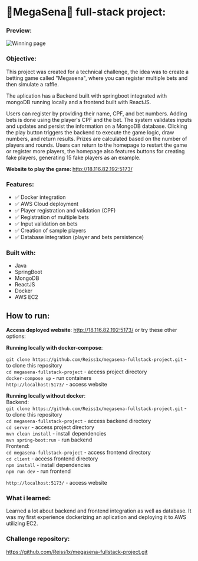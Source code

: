 # 💸MegaSena💸 full-stack project:
### Preview:
<img src="https://i.imgur.com/BLx00LO.gif" alt="Winning page">

### Objective:

This project was created for a technical challenge, the idea was to create a betting game called "Megasena", where you can register multiple bets and then simulate a raffle.  
  
The aplication has a Backend built with springboot integrated with mongoDB running locally and a frontend built with ReactJS.  
  
Users can register by providing their name, CPF, and bet numbers. Adding bets is done using the player's CPF and the bet. The system validates inputs and updates and persist the information on a MongoDB database. Clicking the play button triggers the backend to execute the game logic, draw numbers, and return results. Prizes are calculated based on the number of players and rounds. Users can return to the homepage to restart the game or register more players, the homepage also features buttons for creating fake players, generating 15 fake players as an example.

<strong>Website to play the game: </strong>http://18.116.82.192:5173/
### Features:

- :white_check_mark: Docker integration
- :white_check_mark: AWS Cloud deployment
- :white_check_mark: Player registration and validation (CPF)
- :white_check_mark: Registration of multiple bets
- :white_check_mark: Input validation on bets
- :white_check_mark: Creation of sample players
- :white_check_mark: Database integration (player and bets persistence)

### Built with:
- Java
- SpringBoot
- MongoDB
- ReactJS
- Docker
- AWS EC2

## How to run:

**Access deployed website**:
http://18.116.82.192:5173/
or try these other options:

**Running locally with docker-compose**:

`git clone https://github.com/Reiss1x/megasena-fullstack-project.git` - to clone this repository  
`cd megasena-fullstack-project` - access project directory  
`docker-compose up` - run containers  
`http://localhost:5173/` - access website  

**Running locally without docker**:  
Backend:  
`git clone https://github.com/Reiss1x/megasena-fullstack-project.git` - to clone this repository    
`cd megasena-fullstack-project` - access backend directory  
`cd server` - access project directory  
`mvn clean install` - install dependencies  
`mvn spring-boot:run` - run backend  
Frontend:  
`cd megasena-fullstack-project` - access frontend directory  
`cd client` - access frontend directory  
`npm install` - install dependencies  
`npm run dev` - run frontend  

`http://localhost:5173/` - access website  



### What i learned:

Learned a lot about backend and frontend integration as well as database. It was my first experience dockerizing an aplication and deploying it to AWS utilizing EC2.

### Challenge repository:

https://github.com/Reiss1x/megasena-fullstack-project.git
